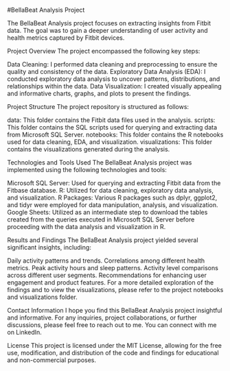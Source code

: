 #BellaBeat Analysis Project

The BellaBeat Analysis project focuses on extracting insights from Fitbit data. The goal was to gain a deeper understanding of user activity and health metrics captured by Fitbit devices.

Project Overview The project encompassed the following key steps:

Data Cleaning: I performed data cleaning and preprocessing to ensure the quality and consistency of the data. Exploratory Data Analysis (EDA): I conducted exploratory data analysis to uncover patterns, distributions, and relationships within the data. Data Visualization: I created visually appealing and informative charts, graphs, and plots to present the findings.

Project Structure The project repository is structured as follows:

data: This folder contains the Fitbit data files used in the analysis. scripts: This folder contains the SQL scripts used for querying and extracting data from Microsoft SQL Server. notebooks: This folder contains the R notebooks used for data cleaning, EDA, and visualization. visualizations: This folder contains the visualizations generated during the analysis.

Technologies and Tools Used The BellaBeat Analysis project was implemented using the following technologies and tools:

Microsoft SQL Server: Used for querying and extracting Fitbit data from the Fitbase database. R: Utilized for data cleaning, exploratory data analysis, and visualization. R Packages: Various R packages such as dplyr, ggplot2, and tidyr were employed for data manipulation, analysis, and visualization. Google Sheets: Utilized as an intermediate step to download the tables created from the queries executed in Microsoft SQL Server before proceeding with the data analysis and visualization in R.

Results and Findings The BellaBeat Analysis project yielded several significant insights, including:

Daily activity patterns and trends. Correlations among different health metrics. Peak activity hours and sleep patterns. Activity level comparisons across different user segments. Recommendations for enhancing user engagement and product features. For a more detailed exploration of the findings and to view the visualizations, please refer to the project notebooks and visualizations folder.

Contact Information I hope you find this BellaBeat Analysis project insightful and informative. For any inquiries, project collaborations, or further discussions, please feel free to reach out to me. You can connect with me on LinkedIn.

License This project is licensed under the MIT License, allowing for the free use, modification, and distribution of the code and findings for educational and non-commercial purposes.
